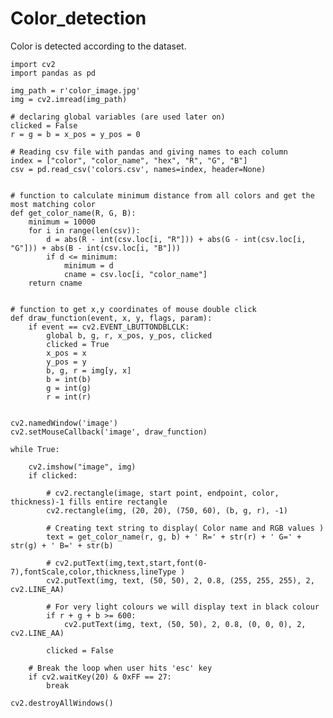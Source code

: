 # Color_detection
Color is detected according to the dataset.


    import cv2
    import pandas as pd
    
    img_path = r'color_image.jpg'
    img = cv2.imread(img_path)
    
    # declaring global variables (are used later on)
    clicked = False
    r = g = b = x_pos = y_pos = 0
    
    # Reading csv file with pandas and giving names to each column
    index = ["color", "color_name", "hex", "R", "G", "B"]
    csv = pd.read_csv('colors.csv', names=index, header=None)
    
    
    # function to calculate minimum distance from all colors and get the most matching color
    def get_color_name(R, G, B):
        minimum = 10000
        for i in range(len(csv)):
            d = abs(R - int(csv.loc[i, "R"])) + abs(G - int(csv.loc[i, "G"])) + abs(B - int(csv.loc[i, "B"]))
            if d <= minimum:
                minimum = d
                cname = csv.loc[i, "color_name"]
        return cname
    
    
    # function to get x,y coordinates of mouse double click
    def draw_function(event, x, y, flags, param):
        if event == cv2.EVENT_LBUTTONDBLCLK:
            global b, g, r, x_pos, y_pos, clicked
            clicked = True
            x_pos = x
            y_pos = y
            b, g, r = img[y, x]
            b = int(b)
            g = int(g)
            r = int(r)
    
    
    cv2.namedWindow('image')
    cv2.setMouseCallback('image', draw_function)
    
    while True:
    
        cv2.imshow("image", img)
        if clicked:
    
            # cv2.rectangle(image, start point, endpoint, color, thickness)-1 fills entire rectangle
            cv2.rectangle(img, (20, 20), (750, 60), (b, g, r), -1)
    
            # Creating text string to display( Color name and RGB values )
            text = get_color_name(r, g, b) + ' R=' + str(r) + ' G=' + str(g) + ' B=' + str(b)
    
            # cv2.putText(img,text,start,font(0-7),fontScale,color,thickness,lineType )
            cv2.putText(img, text, (50, 50), 2, 0.8, (255, 255, 255), 2, cv2.LINE_AA)
    
            # For very light colours we will display text in black colour
            if r + g + b >= 600:
                cv2.putText(img, text, (50, 50), 2, 0.8, (0, 0, 0), 2, cv2.LINE_AA)
    
            clicked = False
    
        # Break the loop when user hits 'esc' key
        if cv2.waitKey(20) & 0xFF == 27:
            break
    
    cv2.destroyAllWindows()
